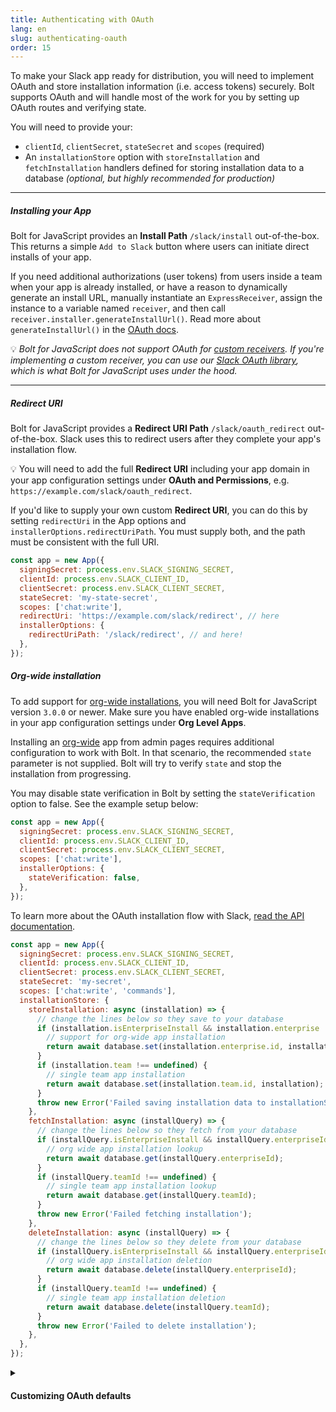 ```yaml
---
title: Authenticating with OAuth
lang: en
slug: authenticating-oauth
order: 15
---
```


<div class="section-content">
To make your Slack app ready for distribution, you will need to implement OAuth and store installation information (i.e. access tokens) securely. Bolt supports OAuth and will handle most of the work for you by setting up OAuth routes and verifying state. 

You will need to provide your:
* `clientId`, `clientSecret`, `stateSecret` and `scopes` (required)
* An `installationStore` option with `storeInstallation` and `fetchInstallation` handlers defined for storing installation data to a database *(optional, but highly recommended for production)*

---

##### Installing your App
Bolt for JavaScript provides an **Install Path** `/slack/install` out-of-the-box. This returns a simple `Add to Slack` button where users can initiate direct installs of your app. 

If you need additional authorizations (user tokens) from users inside a team when your app is already installed, or have a reason to dynamically generate an install URL, manually instantiate an `ExpressReceiver`, assign the instance to a variable named `receiver`, and then call `receiver.installer.generateInstallUrl()`. Read more about `generateInstallUrl()` in the [OAuth docs](https://slack.dev/node-slack-sdk/oauth#generating-an-installation-url).


💡 *Bolt for JavaScript does not support OAuth for [custom receivers](#receiver). If you're implementing a custom receiver, you can use our [Slack OAuth library](https://slack.dev/node-slack-sdk/oauth#slack-oauth), which is what Bolt for JavaScript uses under the hood.*


---
##### Redirect URI
Bolt for JavaScript provides a **Redirect URI Path** `/slack/oauth_redirect` out-of-the-box. Slack uses this to redirect users after they complete your app's installation flow. 

💡 You will need to add the full **Redirect URI** including your app domain in your app configuration settings under **OAuth and Permissions**, e.g. `https://example.com/slack/oauth_redirect`. 

If you'd like to supply your own custom **Redirect URI**, you can do this by setting `redirectUri` in the App options and `installerOptions.redirectUriPath`. You must supply both, and the path must be consistent with the full URI.

```javascript
const app = new App({
  signingSecret: process.env.SLACK_SIGNING_SECRET,
  clientId: process.env.SLACK_CLIENT_ID,
  clientSecret: process.env.SLACK_CLIENT_SECRET,
  stateSecret: 'my-state-secret',
  scopes: ['chat:write'],
  redirectUri: 'https://example.com/slack/redirect', // here
  installerOptions: {
    redirectUriPath: '/slack/redirect', // and here!
  },
});
```
##### Org-wide installation
To add support for [org-wide installations](https://api.slack.com/enterprise/apps), you will need Bolt for JavaScript version `3.0.0` or newer. Make sure you have enabled org-wide installations in your app configuration settings under **Org Level Apps**.

Installing an [org-wide](https://api.slack.com/enterprise/apps) app from admin pages requires additional configuration to work with Bolt. In that scenario, the recommended `state` parameter is not supplied. Bolt will try to verify `state` and stop the installation from progressing. 

You may disable state verification in Bolt by setting the `stateVerification` option to false. See the example setup below:


```javascript
const app = new App({
  signingSecret: process.env.SLACK_SIGNING_SECRET,
  clientId: process.env.SLACK_CLIENT_ID,
  clientSecret: process.env.SLACK_CLIENT_SECRET,
  scopes: ['chat:write'],
  installerOptions: {
    stateVerification: false,
  },
});
```

To learn more about the OAuth installation flow with Slack, [read the API documentation](https://api.slack.com/authentication/oauth-v2).

</div>

```javascript
const app = new App({
  signingSecret: process.env.SLACK_SIGNING_SECRET,
  clientId: process.env.SLACK_CLIENT_ID,
  clientSecret: process.env.SLACK_CLIENT_SECRET,
  stateSecret: 'my-secret',
  scopes: ['chat:write', 'commands'],
  installationStore: {
    storeInstallation: async (installation) => {
      // change the lines below so they save to your database
      if (installation.isEnterpriseInstall && installation.enterprise !== undefined) {
        // support for org-wide app installation
        return await database.set(installation.enterprise.id, installation);
      }
      if (installation.team !== undefined) {
        // single team app installation
        return await database.set(installation.team.id, installation);
      }
      throw new Error('Failed saving installation data to installationStore');
    },
    fetchInstallation: async (installQuery) => {
      // change the lines below so they fetch from your database
      if (installQuery.isEnterpriseInstall && installQuery.enterpriseId !== undefined) {
        // org wide app installation lookup
        return await database.get(installQuery.enterpriseId);
      }
      if (installQuery.teamId !== undefined) {
        // single team app installation lookup
        return await database.get(installQuery.teamId);
      }
      throw new Error('Failed fetching installation');
    },
    deleteInstallation: async (installQuery) => {
      // change the lines below so they delete from your database
      if (installQuery.isEnterpriseInstall && installQuery.enterpriseId !== undefined) {
        // org wide app installation deletion
        return await database.delete(installQuery.enterpriseId);
      }
      if (installQuery.teamId !== undefined) {
        // single team app installation deletion
        return await database.delete(installQuery.teamId);
      }
      throw new Error('Failed to delete installation');
    },
  },
});
```

<details class="secondary-wrapper">
<summary class="section-head" markdown="0">
<h4 class="section-head">Customizing OAuth defaults</h4>
</summary>

<div class="secondary-content" markdown="0">
We provide several options for customizing default OAuth using the `installerOptions` object, which can be passed in during the initialization of `App`. You can override the following:

- `authVersion`: Used to toggle between new Slack Apps and Classic Slack Apps
- `metadata`: Used to pass around session related information
- `installPath`: Override default path for "Add to Slack" button
- `redirectUriPath`: This relative path must match the `redirectUri` provided in the App options 
- `callbackOptions`: Provide custom success and failure pages at the end of the OAuth flow
- `stateStore`: Provide a custom state store instead of using the built in `ClearStateStore`
- `userScopes`: Array of user scopes needed when the user installs the app, similar to `scopes` attribute at the parent level.

</div>

```javascript
const app = new App({
  signingSecret: process.env.SLACK_SIGNING_SECRET,
  clientId: process.env.SLACK_CLIENT_ID,
  clientSecret: process.env.SLACK_CLIENT_SECRET,
  scopes: ['channels:read', 'groups:read', 'channels:manage', 'chat:write', 'incoming-webhook'],
  installerOptions: {
      authVersion: 'v1', // default  is 'v2', 'v1' is used for classic slack apps
      metadata: 'some session data',
      installPath: '/slack/installApp',
      redirectUriPath: '/slack/redirect',
      userScopes: ['chat:write'],
      callbackOptions: {
        success: (installation, installOptions, req, res) => {
          // Do custom success logic here
          res.send('successful!');
        }, 
        failure: (error, installOptions , req, res) => {
          // Do custom failure logic here
          res.send('failure');
        }
      },
      stateStore: {
        // Do not need to provide a `stateSecret` when passing in a stateStore
        // generateStateParam's first argument is the entire InstallUrlOptions object which was passed into generateInstallUrl method
        // the second argument is a date object
        // the method is expected to return a string representing the state
        generateStateParam: async (installUrlOptions, date) => {
          // generate a random string to use as state in the URL
          const randomState = randomStringGenerator();
          // save installOptions to cache/db
          await myDB.set(randomState, installUrlOptions);
          // return a state string that references saved options in DB
          return randomState;
        },
        // verifyStateParam's first argument is a date object and the second argument is a string representing the state
        // verifyStateParam is expected to return an object representing installUrlOptions
        verifyStateParam:  async (date, state) => {
          // fetch saved installOptions from DB using state reference
          const installUrlOptions = await myDB.get(randomState);
          return installUrlOptions;
        }
      },
  }
});
```

</details>
